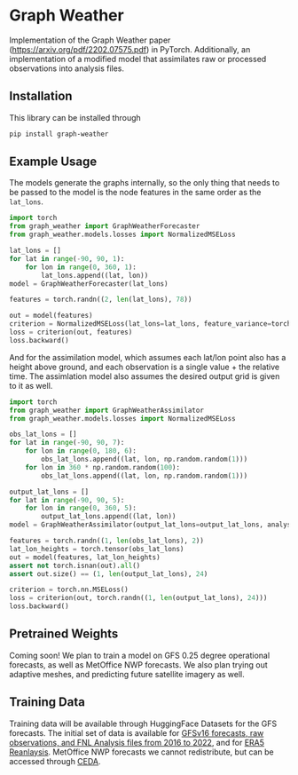 # Graph Weather
Implementation of the Graph Weather paper (https://arxiv.org/pdf/2202.07575.pdf) in PyTorch. Additionally, an implementation
of a modified model that assimilates raw or processed observations into analysis files.


## Installation

This library can be installed through

```bash
pip install graph-weather
```

## Example Usage

The models generate the graphs internally, so the only thing that needs to be passed to the model is the node features
in the same order as the ```lat_lons```.

```python
import torch
from graph_weather import GraphWeatherForecaster
from graph_weather.models.losses import NormalizedMSELoss

lat_lons = []
for lat in range(-90, 90, 1):
    for lon in range(0, 360, 1):
        lat_lons.append((lat, lon))
model = GraphWeatherForecaster(lat_lons)

features = torch.randn((2, len(lat_lons), 78))

out = model(features)
criterion = NormalizedMSELoss(lat_lons=lat_lons, feature_variance=torch.randn((78,)))
loss = criterion(out, features)
loss.backward()
```

And for the assimilation model, which assumes each lat/lon point also has a height above ground, and each observation
is a single value + the relative time. The assimlation model also assumes the desired output grid is given to it as
well.

```python
import torch
from graph_weather import GraphWeatherAssimilator
from graph_weather.models.losses import NormalizedMSELoss

obs_lat_lons = []
for lat in range(-90, 90, 7):
    for lon in range(0, 180, 6):
        obs_lat_lons.append((lat, lon, np.random.random(1)))
    for lon in 360 * np.random.random(100):
        obs_lat_lons.append((lat, lon, np.random.random(1)))

output_lat_lons = []
for lat in range(-90, 90, 5):
    for lon in range(0, 360, 5):
        output_lat_lons.append((lat, lon))
model = GraphWeatherAssimilator(output_lat_lons=output_lat_lons, analysis_dim=24)

features = torch.randn((1, len(obs_lat_lons), 2))
lat_lon_heights = torch.tensor(obs_lat_lons)
out = model(features, lat_lon_heights)
assert not torch.isnan(out).all()
assert out.size() == (1, len(output_lat_lons), 24)

criterion = torch.nn.MSELoss()
loss = criterion(out, torch.randn((1, len(output_lat_lons), 24)))
loss.backward()
```

## Pretrained Weights
Coming soon! We plan to train a model on GFS 0.25 degree operational forecasts, as well as MetOffice NWP forecasts.
We also plan trying out adaptive meshes, and predicting future satellite imagery as well.

## Training Data
Training data will be available through HuggingFace Datasets for the GFS forecasts. The initial set of data is available for [GFSv16 forecasts, raw observations, and FNL Analysis files from 2016 to 2022](https://huggingface.co/datasets/openclimatefix/gfs-reforecast), and for [ERA5 Reanlaysis](https://huggingface.co/datasets/openclimatefix/era5). MetOffice NWP forecasts we cannot
redistribute, but can be accessed through [CEDA](https://data.ceda.ac.uk/).
